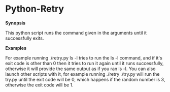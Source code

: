 # Python-Retry

**Synopsis**

This python script runs the command given in the arguments until it successfully
exits.

**Examples**

For example running ./retry.py ls -l tries to run the ls -l command, and if it's
exit code is other than 0 then it tries to run it again until it runs successfully,
otherwise it will provide the same output as if you ran ls -l. You can also launch
other scripts with it, for example running ./retry ./try.py will run the try.py
until the exit code will be 0, which happens if the random number is 3, otherwise
the exit code will be 1.
